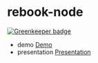 rebook-node
===========

[![Greenkeeper badge](https://badges.greenkeeper.io/gdgistanbul/rebook-node.svg)](https://greenkeeper.io/)

* demo [Demo](http://goo.gl/WvjWZK)
* presentation [Presentation](http://goo.gl/DLTIVx)
